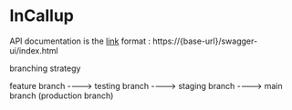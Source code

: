 # InCallup

API documentation is the [link](https://localhost/swagger-ui/index.html) format : https://{base-url}/swagger-ui/index.html


branching strategy 

feature branch ----> testing branch ----> staging branch ----> main branch (production branch)


		
